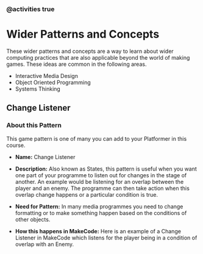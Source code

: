 ### @activities true


# Wider Patterns and Concepts

These wider patterns and concepts are a way to learn about wider computing practices that are also applicable beyond the world of making games. These ideas are common in the following areas.

* Interactive Media Design
* Object Oriented Programming
* Systems Thinking

## Change Listener

### About this Pattern

This game pattern is one of many you can add to your Platformer in this course.

* **Name:** Change Listener

* **Description:** Also known as States, this pattern is useful when you want one part of your programme to listen out for changes in the stage of another. An example would be listening for an overlap between the player and an enemy. The programme can then take action when this overlap change happens or a particular condition is true.

* **Need for Pattern:** In many media programmes you need to change formatting or to make something happen based on the conditions of other objects. 

* **How this happens in MakeCode:** Here is an example of a Change Listener in MakeCode which listens for the player being in a condition of overlap with an Enemy.
